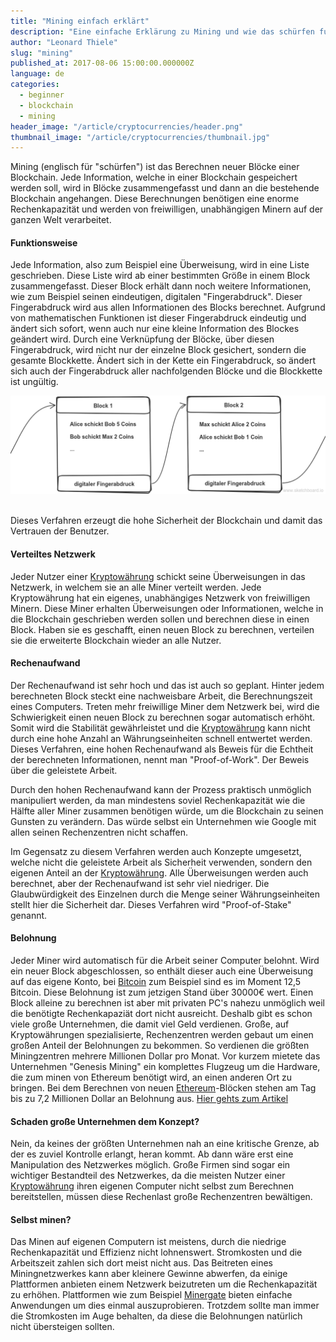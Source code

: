 ```yaml
---
title: "Mining einfach erklärt"
description: "Eine einfache Erklärung zu Mining und wie das schürfen funktioniert"
author: "Leonard Thiele"
slug: "mining"
published_at: 2017-08-06 15:00:00.000000Z
language: de
categories:
  - beginner
  - blockchain
  - mining
header_image: "/article/cryptocurrencies/header.png"
thumbnail_image: "/article/cryptocurrencies/thumbnail.jpg"
---
```


Mining (englisch für "schürfen") ist das Berechnen neuer Blöcke einer Blockchain. Jede Information, welche in einer Blockchain gespeichert werden soll, wird in Blöcke zusammengefasst und dann an die bestehende Blockchain angehangen. Diese Berechnungen benötigen eine enorme Rechenkapazität und werden von freiwilligen, unabhängigen Minern auf der ganzen Welt verarbeitet.

#### Funktionsweise

Jede Information, also zum Beispiel eine Überweisung, wird in eine Liste geschrieben. Diese Liste wird ab einer bestimmten Größe in einem Block zusammengefasst. Dieser Block erhält dann noch weitere Informationen, wie zum Beispiel seinen eindeutigen, digitalen "Fingerabdruck". Dieser Fingerabdruck wird aus allen Informationen des Blocks berechnet. Aufgrund von mathematischen Funktionen ist dieser Fingerabdruck eindeutig und ändert sich sofort, wenn auch nur eine kleine Information des Blockes geändert wird.
Durch eine Verknüpfung der Blöcke, über diesen Fingerabdruck, wird nicht nur der einzelne Block gesichert, sondern die gesamte Blockkette. Ändert sich in der Kette ein Fingerabdruck, so ändert sich auch der Fingerabdruck aller nachfolgenden Blöcke und die Blockkette ist ungültig.<br>


![Blockchain Einfach](/article/cryptocurrencies/cryptocurrencies_block.png)

<br>
Dieses Verfahren erzeugt die hohe Sicherheit der Blockchain und damit das Vertrauen der Benutzer.

#### Verteiltes Netzwerk

Jeder Nutzer einer [Kryptowährung](/article/cryptocurrencies) schickt seine Überweisungen in das Netzwerk, in welchem sie an alle Miner verteilt werden.
Jede Kryptowährung hat ein eigenes, unabhängiges Netzwerk von freiwilligen Minern. Diese Miner erhalten Überweisungen oder Informationen, welche in die Blockchain geschrieben werden sollen und berechnen diese in einen Block. Haben sie es geschafft, einen neuen Block zu berechnen, verteilen sie die erweiterte Blockchain wieder an alle Nutzer.

#### Rechenaufwand

Der Rechenaufwand ist sehr hoch und das ist auch so geplant. Hinter jedem berechneten Block steckt eine nachweisbare Arbeit, die Berechnungszeit eines Computers. Treten mehr freiwillige Miner dem Netzwerk bei, wird die Schwierigkeit einen neuen Block zu berechnen sogar automatisch erhöht. Somit wird die Stabilität gewährleistet und die [Kryptowährung](/article/cryptocurrencies) kann nicht durch eine hohe Anzahl an Währungseinheiten schnell entwertet werden.
Dieses Verfahren, eine hohen Rechenaufwand als Beweis für die Echtheit der berechneten Informationen, nennt man "Proof-of-Work". Der Beweis über die geleistete Arbeit.

Durch den hohen Rechenaufwand kann der Prozess praktisch unmöglich manipuliert werden, da man mindestens soviel Rechenkapazität wie die Hälfte aller Miner zusammen benötigen würde, um die Blockchain zu seinen Gunsten zu verändern. Das würde selbst ein Unternehmen wie Google mit allen seinen Rechenzentren nicht schaffen.

Im Gegensatz zu diesem Verfahren werden auch Konzepte umgesetzt, welche nicht die geleistete Arbeit als Sicherheit verwenden, sondern den eigenen Anteil an der [Kryptowährung](/article/cryptocurrencies). Alle Überweisungen werden auch berechnet, aber der Rechenaufwand ist sehr viel niedriger. Die Glaubwürdigkeit des Einzelnen durch die Menge seiner Währungseinheiten stellt hier die Sicherheit dar. Dieses Verfahren wird "Proof-of-Stake" genannt.

#### Belohnung

Jeder Miner wird automatisch für die Arbeit seiner Computer belohnt. Wird ein neuer Block abgeschlossen, so enthält dieser auch eine Überweisung auf das eigene Konto, bei [Bitcoin](/article/bitcoin) zum Beispiel sind es im Moment 12,5 Bitcoin. Diese Belohnung ist zum jetzigen Stand über 30000€ wert. Einen Block alleine zu berechnen ist aber mit privaten PC's nahezu unmöglich weil die benötigte Rechenkapaziät dort nicht ausreicht. Deshalb gibt es schon viele große Unternehmen, die damit viel Geld verdienen. Große, auf Kryptowährungen spezialisierte, Rechenzentren werden gebaut um einen großen Anteil der Belohnungen zu bekommen. So verdienen die größten Miningzentren mehrere Millionen Dollar pro Monat. Vor kurzem mietete das Unternehmen "Genesis Mining" ein komplettes Flugzeug um die Hardware, die zum minen von Ethereum benötigt wird, an einen anderen Ort zu bringen. Bei dem Berechnen von neuen [Ethereum](/article/ethereum)-Blöcken stehen am Tag bis zu 7,2 Millionen Dollar an Belohnung aus. <a href="https://www.golem.de/news/ethereum-mining-grafikkartenlieferung-per-boeing-747-spart-zeit-und-geld-1707-129219.html" target="_blank">Hier gehts zum Artikel</a>

#### Schaden große Unternehmen dem Konzept?

Nein, da keines der größten Unternehmen nah an eine kritische Grenze, ab der es zuviel Kontrolle erlangt, heran kommt. Ab dann wäre erst eine Manipulation des Netzwerkes möglich. Große Firmen sind sogar ein wichtiger Bestandteil des Netzwerkes, da die meisten Nutzer einer [Kryptowährung](/article/cryptocurrencies) ihren eigenen Computer nicht selbst zum Berechnen bereitstellen, müssen diese Rechenlast große Rechenzentren bewältigen.

#### Selbst minen?

Das Minen auf eigenen Computern ist meistens, durch die niedrige Rechenkapazität und Effizienz nicht lohnenswert. Stromkosten und die Arbeitszeit zahlen sich dort meist nicht aus. Das Beitreten eines Miningnetzwerkes kann aber kleinere Gewinne abwerfen, da einige Plattformen anbieten einem Netzwerk beizutreten um die Rechenkapazität zu erhöhen. Plattformen wie zum Beispiel <a href="https://minergate.com/" target="_blank">Minergate</a> bieten einfache Anwendungen um dies einmal auszuprobieren. Trotzdem sollte man immer die Stromkosten im Auge behalten, da diese die Belohnungen natürlich nicht übersteigen sollten.